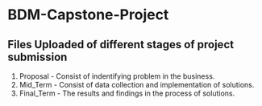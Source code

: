 # BDM-Capstone-Project
## Files Uploaded of different stages of project submission
1. Proposal - Consist of indentifying problem in the business.
2. Mid_Term - Consist of data collection and implementation of solutions.
3. Final_Term - The results and findings in the process of solutions.
